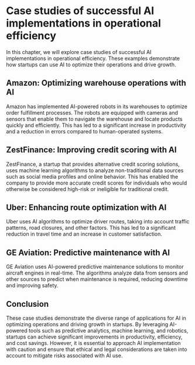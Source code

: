 Case studies of successful AI implementations in operational efficiency
==========================================================================================================================================

In this chapter, we will explore case studies of successful AI implementations in operational efficiency. These examples demonstrate how startups can use AI to optimize their operations and drive growth.

Amazon: Optimizing warehouse operations with AI
-----------------------------------------------

Amazon has implemented AI-powered robots in its warehouses to optimize order fulfillment processes. The robots are equipped with cameras and sensors that enable them to navigate the warehouse and locate products quickly and efficiently. This has led to a significant increase in productivity and a reduction in errors compared to human-operated systems.

ZestFinance: Improving credit scoring with AI
---------------------------------------------

ZestFinance, a startup that provides alternative credit scoring solutions, uses machine learning algorithms to analyze non-traditional data sources such as social media profiles and online behavior. This has enabled the company to provide more accurate credit scores for individuals who would otherwise be considered high-risk or ineligible for traditional credit.

Uber: Enhancing route optimization with AI
------------------------------------------

Uber uses AI algorithms to optimize driver routes, taking into account traffic patterns, road closures, and other factors. This has led to a significant reduction in travel time and an increase in customer satisfaction.

GE Aviation: Predictive maintenance with AI
-------------------------------------------

GE Aviation uses AI-powered predictive maintenance solutions to monitor aircraft engines in real-time. The algorithms analyze data from sensors and other sources to predict when maintenance is required, reducing downtime and improving safety.

Conclusion
----------

These case studies demonstrate the diverse range of applications for AI in optimizing operations and driving growth in startups. By leveraging AI-powered tools such as predictive analytics, machine learning, and robotics, startups can achieve significant improvements in productivity, efficiency, and cost savings. However, it is essential to approach AI implementation with caution and ensure that ethical and legal considerations are taken into account to mitigate risks associated with AI use.
